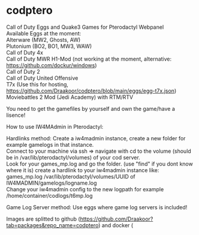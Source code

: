 # codptero  
Call of Duty Eggs and Quake3 Games for Pterodactyl Webpanel     
Available Eggs at the moment:    
Alterware (MW2, Ghosts, AW)  
Plutonium (BO2, BO1, MW3, WAW)  
Call of Duty 4x  
Call of Duty MWR H1-Mod (not working at the moment, alternative: https://github.com/dockur/windows)  
Call of Duty 2  
Call of Duty United Offensive  
T7x (Use this for hosting, https://github.com/Draakoor/codptero/blob/main/eggs/egg-t7x.json)  
Moviebattles 2 Mod (Jedi Academy) with RTM/RTV

You need to get the gamefiles by yourself and own the game/have a lisence!

How to use IW4MAdmin in Pterodactyl:  

Hardlinks method:
Create a iw4madmin instance, create a new folder for example gamelogs in that instance.  
Connect to your machine via ssh => navigate with cd to the volume (should be in /var/lib/pterodactyl/volumes) of your cod server.  
Look for your games_mp.log and go the folder.  (use "find" if you dont know where it is)
create a hardlink to your iw4madmin instance like: games_mp.log /var/lib/pterodactyl/volumes/UUID of IW4MADMIN/gamelogs/logname.log  
Change your iw4madmin config to the new logpath for example /home/container/codlogs/t6mp.log  

Game Log Server method:
Use eggs where game log servers is included!
    

Images are splitted to github (https://github.com/Draakoor?tab=packages&repo_name=codptero) and docker (
